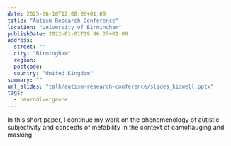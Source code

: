 ```yaml
---
date: 2025-06-10T12:00:00+01:00
title: "Autism Research Conference"
location: "University of Birmingham"
publishDate: 2022-01-01T19:46:37+01:00
address:
  street: ""
  city: "Birmingham"
  region:
  postcode:
  country: "United Kingdom"
summary: ""
url_slides: "talk/autism-research-conference/slides_kidwell.pptx"
tags:
  - neurodivergence
---
```


In this short paper, I continue my work on the phenomenology of autistic subjectivity and concepts of inefability in the context of camoflauging and masking.